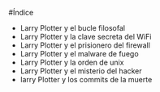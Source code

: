 #Índice

* Larry Plotter y el bucle filosofal
* Larry Plotter y la clave secreta del WiFi
* Larry Plotter y el prisionero del firewall
* Larry Plotter y el malware de fuego
* Larry Plotter y la orden de unix
* Larry Plotter y el misterio del hacker
* larry Plotter y los commits de la muerte
